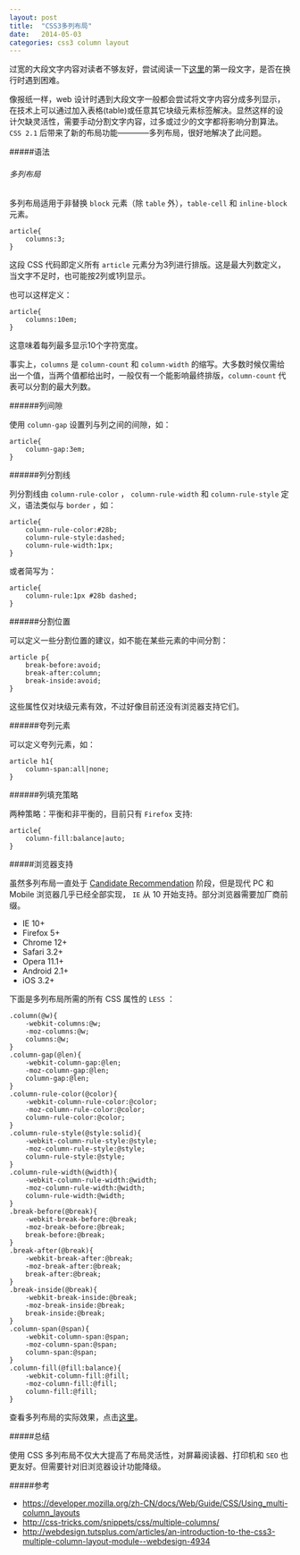 ```yaml
---
layout: post
title:  "CSS3多列布局"
date:   2014-05-03
categories: css3 column layout
---
```


过宽的大段文字内容对读者不够友好，尝试阅读一下[这里](/example/columns.html)的第一段文字，是否在换行时遇到困难。

像报纸一样，web 设计时遇到大段文字一般都会尝试将文字内容分成多列显示，在技术上可以通过加入表格(table)或任意其它块级元素标签解决。显然这样的设计欠缺灵活性，需要手动分割文字内容，过多或过少的文字都将影响分割算法。`CSS 2.1` 后带来了新的布局功能————多列布局，很好地解决了此问题。

#####语法

###### 多列布局

多列布局适用于非替换 `block` 元素（除 `table` 外），`table-cell` 和 `inline-block` 元素。

    article{
        columns:3;
    }

这段 CSS 代码即定义所有 `article` 元素分为3列进行排版。这是最大列数定义，当文字不足时，也可能按2列或1列显示。

也可以这样定义：

    article{
        columns:10em;
    }

这意味着每列最多显示10个字符宽度。

事实上，`columns` 是 `column-count` 和 `column-width` 的缩写。大多数时候仅需给出一个值，当两个值都给出时，一般仅有一个能影响最终排版，`column-count` 代表可以分割的最大列数。

######列间隙

使用 `column-gap` 设置列与列之间的间隙，如：

    article{
        column-gap:3em;
    }

######列分割线

列分割线由 `column-rule-color` ， `column-rule-width` 和 `column-rule-style` 定义，语法类似与 `border` ，如：

    article{
        column-rule-color:#28b;
        column-rule-style:dashed;
        column-rule-width:1px;
    }

或者简写为：

    article{
        column-rule:1px #28b dashed;
    }

######分割位置

可以定义一些分割位置的建议，如不能在某些元素的中间分割：

    article p{
        break-before:avoid;
        break-after:column;
        break-inside:avoid;
    }

这些属性仅对块级元素有效，不过好像目前还没有浏览器支持它们。

######夸列元素

可以定义夸列元素，如：

    article h1{
        column-span:all|none;
    }

######列填充策略

两种策略：平衡和非平衡的，目前只有 `Firefox` 支持:

    article{
        column-fill:balance|auto;
    }


#####浏览器支持

虽然多列布局一直处于 [Candidate Recommendation](http://www.w3.org/TR/css3-multicol/) 阶段，但是现代 PC 和 Mobile 浏览器几乎已经全部实现， `IE` 从 10 开始支持。部分浏览器需要加厂商前缀。


 - IE 10+
 - Firefox 5+
 - Chrome 12+
 - Safari 3.2+
 - Opera 11.1+
 - Android 2.1+
 - iOS 3.2+


下面是多列布局所需的所有 CSS 属性的  `LESS` ：

    .column(@w){
        -webkit-columns:@w;
        -moz-columns:@w;
        columns:@w;
    }
    .column-gap(@len){
        -webkit-column-gap:@len;
        -moz-column-gap:@len;
        column-gap:@len;
    }
    .column-rule-color(@color){
        -webkit-column-rule-color:@color;
        -moz-column-rule-color:@color;
        column-rule-color:@color;
    }
    .column-rule-style(@style:solid){
        -webkit-column-rule-style:@style;
        -moz-column-rule-style:@style;
        column-rule-style:@style;
    }
    .column-rule-width(@width){
        -webkit-column-rule-width:@width;
        -moz-column-rule-width:@width;
        column-rule-width:@width;
    }
    .break-before(@break){
        -webkit-break-before:@break;
        -moz-break-before:@break;
        break-before:@break;
    }
    .break-after(@break){
        -webkit-break-after:@break;
        -moz-break-after:@break;
        break-after:@break;
    }
    .break-inside(@break){
        -webkit-break-inside:@break;
        -moz-break-inside:@break;
        break-inside:@break;
    }
    .column-span(@span){
        -webkit-column-span:@span;
        -moz-column-span:@span;
        column-span:@span;
    }
    .column-fill(@fill:balance){
        -webkit-column-fill:@fill;
        -moz-column-fill:@fill;
        column-fill:@fill;
    }

查看多列布局的实际效果，点击[这里](/example/columns.html)。

#####总结

使用 CSS 多列布局不仅大大提高了布局灵活性，对屏幕阅读器、打印机和 `SEO` 也更友好。但需要针对旧浏览器设计功能降级。

#####参考

- <https://developer.mozilla.org/zh-CN/docs/Web/Guide/CSS/Using_multi-column_layouts>
- <http://css-tricks.com/snippets/css/multiple-columns/>
- <http://webdesign.tutsplus.com/articles/an-introduction-to-the-css3-multiple-column-layout-module--webdesign-4934>
